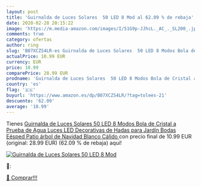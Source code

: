```yaml
---
layout: post
title: 'Guirnalda de Luces Solares  50 LED 8 Mod al 62.09 % de rebaja'
date: 2020-02-28 20:15:22
image: 'https://m.media-amazon.com/images/I/51G9p-JJhcL._AC_._SL200_.jpg'
comments: true
category: ofertas
author: ring
slug: 'B07XCZS4LR-es Guirnalda de Luces Solares  50 LED 8 Modos Bola de Cristal a Prueba de Agua Luces LED Decorativas de Hadas para Jardín  Bodas  Eésped  Patio  árbol de Navidad  Blanco Cálido '
actualPrice: 10.99 EUR
currency: EUR
price: 10.99
comparePrice: 28.99 EUR
prodname: 'Guirnalda de Luces Solares  50 LED 8 Modos Bola de Cristal a Prueba de Agua Luces LED Decorativas de Hadas para Jardín  Bodas  Eésped  Patio  árbol de Navidad  Blanco Cálido '
country: 'es'
flag: '🇪🇸'
buyurl: 'https://www.amazon.es/dp/B07XCZS4LR/?tag=tolees-21'
descuento: '62.09'
average: '10.99'
---
```


Tienes [Guirnalda de Luces Solares  50 LED 8 Modos Bola de Cristal a Prueba de Agua Luces LED Decorativas de Hadas para Jardín  Bodas  Eésped  Patio  árbol de Navidad  Blanco Cálido ](https://www.amazon.es/dp/B07XCZS4LR/?tag=tolees-21) con precio final de  10.99 EUR (original: 28.99 EUR) (62.09 %  de rebaja) aqui!

[![Guirnalda de Luces Solares  50 LED 8 Mod](https://m.media-amazon.com/images/I/51G9p-JJhcL._AC_._SL200_.jpg)](https://www.amazon.es/dp/B07XCZS4LR/?tag=tolees-21)

🔎:


[🛒 Comprar!!!](https://www.amazon.es/dp/B07XCZS4LR/?tag=tolees-21)
